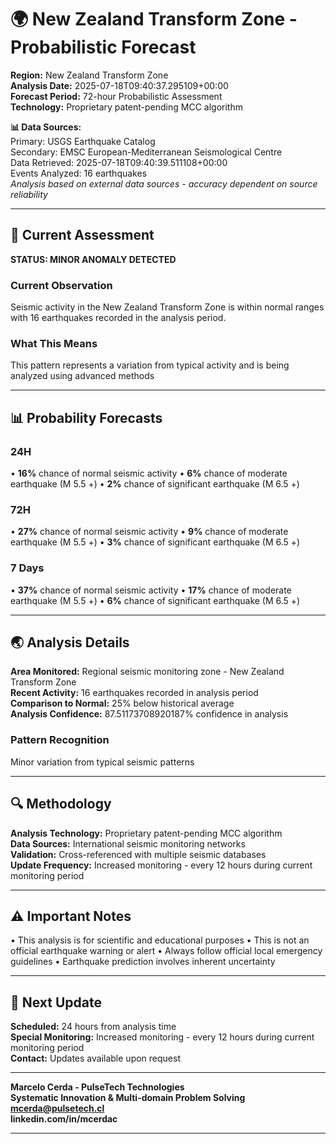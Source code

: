 # 🌍 New Zealand Transform Zone - Probabilistic Forecast

**Region:** New Zealand Transform Zone  
**Analysis Date:** 2025-07-18T09:40:37.295109+00:00  
**Forecast Period:** 72-hour Probabilistic Assessment  
**Technology:** Proprietary patent-pending MCC algorithm  

**📊 Data Sources:**  
Primary: USGS Earthquake Catalog  
Secondary: EMSC European-Mediterranean Seismological Centre  
Data Retrieved: 2025-07-18T09:40:39.511108+00:00  
Events Analyzed: 16 earthquakes  
*Analysis based on external data sources - accuracy dependent on source reliability*

---

## 🎯 Current Assessment

**STATUS: MINOR ANOMALY DETECTED**

### Current Observation
Seismic activity in the New Zealand Transform Zone is within normal ranges with 16 earthquakes recorded in the analysis period.

### What This Means
This pattern represents a variation from typical activity and is being analyzed using advanced methods

---

## 📊 Probability Forecasts

### 24H
• **16%** chance of normal seismic activity
• **6%** chance of moderate earthquake (M 5.5 +)
• **2%** chance of significant earthquake (M 6.5 +)

### 72H
• **27%** chance of normal seismic activity
• **9%** chance of moderate earthquake (M 5.5 +)
• **3%** chance of significant earthquake (M 6.5 +)

### 7 Days
• **37%** chance of normal seismic activity
• **17%** chance of moderate earthquake (M 5.5 +)
• **6%** chance of significant earthquake (M 6.5 +)

---

## 🌏 Analysis Details
**Area Monitored:** Regional seismic monitoring zone - New Zealand Transform Zone  
**Recent Activity:** 16 earthquakes recorded in analysis period  
**Comparison to Normal:** 25% below historical average  
**Analysis Confidence:** 87.51173708920187% confidence in analysis  

### Pattern Recognition
Minor variation from typical seismic patterns

---

## 🔍 Methodology
**Analysis Technology:** Proprietary patent-pending MCC algorithm  
**Data Sources:** International seismic monitoring networks  
**Validation:** Cross-referenced with multiple seismic databases  
**Update Frequency:** Increased monitoring - every 12 hours during current monitoring period  

---

## ⚠️ Important Notes
• This analysis is for scientific and educational purposes
• This is not an official earthquake warning or alert
• Always follow official local emergency guidelines
• Earthquake prediction involves inherent uncertainty

---

## 📅 Next Update
**Scheduled:** 24 hours from analysis time  
**Special Monitoring:** Increased monitoring - every 12 hours during current monitoring period  
**Contact:** Updates available upon request  

---

**Marcelo Cerda - PulseTech Technologies**  
**Systematic Innovation & Multi-domain Problem Solving**  
**mcerda@pulsetech.cl**  
**linkedin.com/in/mcerdac**

---
